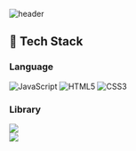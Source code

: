 ![header](https://capsule-render.vercel.app/api?type=waving&color=gradient&height=300&section=header&text=KIMSURO%20Github)

## 🧱 Tech Stack
  ### Language
  ![JavaScript](https://img.shields.io/badge/JavaScript-F7DF1E?style=flat-square&logo=JavaScript&logoColor=white) 
  ![HTML5](https://img.shields.io/badge/HTML5-E34F26?style=flat-square&logo=HTML5&logoColor=white) 
  ![CSS3](https://img.shields.io/badge/CSS3-1572B6?style=flat-square&logo=CSS3&logoColor=white)


  ### Library
  <!--React-->
  <img src="https://img.shields.io/badge/React-61DAFB?style=flat-square&logo=React&logoColor=white"/>
  <br/>
  <!--Tanstack Query-->
  <img src="https://img.shields.io/badge/Tanstack Query-FF4154?style=flat-square&logo=reactquery&logoColor=white"/>

<!--
**KimSuro5773/KimSuro5773** is a ✨ _special_ ✨ repository because its `README.md` (this file) appears on your GitHub profile.

Here are some ideas to get you started:

- 🔭 I’m currently working on ...
- 🌱 I’m currently learning ...
- 👯 I’m looking to collaborate on ...
- 🤔 I’m looking for help with ...
- 💬 Ask me about ...
- 📫 How to reach me: ...
- 😄 Pronouns: ...
- ⚡ Fun fact: ...
-->
